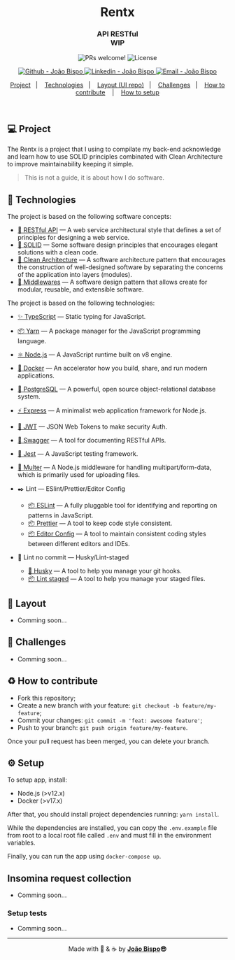 <meta charset="utf-8">
<h1 align="center">
 Rentx
</h1>

<h3 align="center">
 API RESTful <br/> WIP
</h3>

<p align="center">
 <img src="https://img.shields.io/static/v1?label=PRs&message=welcome&color=0077b5&labelColor=1C1C1C" alt="PRs welcome!" />

  <img alt="License" src="https://img.shields.io/static/v1?label=license&message=not specified&color=0077b5&labelColor=1C1C1C">
</p>
<p align="center">
  <a href="https://github.com/joaobispo2077" target="_blank" >
    <img alt="Github - João Bispo" src="https://img.shields.io/badge/Github--%4B0082?style=plastic&labelColor=1C1C1C&color=0077b5&logo=github">
  </a>
  <a href="https://www.linkedin.com/in/joaobispo2077/" target="_blank" >
    <img alt="Linkedin - João Bispo" src="https://img.shields.io/badge/Linkedin--%23F8952D?style=plastic&labelColor=1C1C1C&color=0077b5&logo=linkedin">
  </a>
  <a href="mailto:joaobispo2077@gmail.com" target="_blank" >
    <img alt="Email - João Bispo" src="https://img.shields.io/badge/Email--%23F8952D?style=plastic&labelColor=1C1C1C&color=0077b5&logo=gmail">
  </a>
</p>

<p align="center">
  <a href="#-project">Project</a>&nbsp;&nbsp;&nbsp;|&nbsp;&nbsp;&nbsp;
  <a href="#-technologies">Technologies</a>&nbsp;&nbsp;&nbsp;|&nbsp;&nbsp;&nbsp;
  <a href="#-layout">Layout (UI repo)</a>&nbsp;&nbsp;&nbsp;|&nbsp;&nbsp;&nbsp;
  <a href="#-challenges">Challenges</a>&nbsp;&nbsp;&nbsp;|&nbsp;&nbsp;&nbsp;
  <a href="#%EF%B8%8F-how-to-contribute">How to contribute</a> &nbsp;&nbsp;&nbsp;|&nbsp;&nbsp;&nbsp;
  <a href="#%EF%B8%8F-setup">How to setup</a>
</p>

<br>

## 💻 Project

The Rentx is a project that I using to compilate my back-end acknowledge and learn how to use SOLID principles combinated with Clean Architecture to improve maintainability keeping it simple.

> This is not a guide, it is about how I do software.

## 🚀 Technologies

The project is based on the following software concepts:

- [🔧 RESTful API](https://en.wikipedia.org/wiki/Representational_state_transfer) — A web service architectural style that defines a set of principles for designing a web service.
- [🔧 SOLID](https://en.wikipedia.org/wiki/SOLID) — Some software design principles that encourages elegant solutions with a clean code.
- [🔧 Clean Architecture](https://blog.cleancoder.com/uncle-bob/2012/08/13/the-clean-architecture.html) — A software architecture pattern that encourages the construction of well-designed software by separating the concerns of the application into layers (modules).
- [🔧 Middlewares](https://en.wikipedia.org/wiki/Middleware) — A software design pattern that allows create for modular, reusable, and extensible software.

The project is based on the following technologies:

- [✨ TypeScript](https://www.typescriptlang.org) — Static typing for JavaScript.
- [📦 Yarn](https://yarnpkg.com) — A package manager for the JavaScript programming language.
- [⚛ Node.js](https://nodejs.org/en/) — A JavaScript runtime built on v8 engine.
- [🐳 Docker](https://www.docker.com) — An accelerator how you build, share, and run modern applications.
- [💾 PostgreSQL](https://www.postgresql.org) — A powerful, open source object-relational database system.
- [⚡ Express](https://expressjs.com) — A minimalist web application framework for Node.js.
- [🔐 JWT](https://jwt.io) — JSON Web Tokens to make security Auth.
- [📝 Swagger](https://swagger.io) — A tool for documenting RESTful APIs.
- [🧪 Jest](https://jestjs.io) — A JavaScript testing framework.
- [🔼 Multer](https://www.npmjs.com/package/multer) — A Node.js middleware for handling multipart/form-data, which is primarily used for uploading files.

- ✒️ Lint — ESlint/Prettier/Editor Config

  - [📦 ESLint](https://eslint.org) — A fully pluggable tool for identifying and reporting on patterns in JavaScript.
  - [📦 Prettier](https://prettier.io) — A tool to keep code style consistent.
  - [📦 Editor Config](https://editorconfig.org) — A tool to maintain consistent coding styles between different editors and IDEs.

- 🧲 Lint no commit — Husky/Lint-staged
  - [🐶 Husky](https://typicode.github.io/husky/#/) — A tool to help you manage your git hooks.
  - [📦 Lint staged](https://github.com/okonet/lint-staged) — A tool to help you manage your staged files.

## 🔖 Layout

- Comming soon...

## 🎯 Challenges

- Comming soon...

## ♻️ How to contribute

- Fork this repository;
- Create a new branch with your feature: `git checkout -b feature/my-feature`;
- Commit your changes: `git commit -m 'feat: awesome feature'`;
- Push to your branch: `git push origin feature/my-feature`.

Once your pull request has been merged, you can delete your branch.

## ⚙️ Setup

To setup app, install:

- Node.js (>v12.x)
- Docker (>v17.x)

After that, you should install project dependencies running: `yarn install`.

While the dependencies are installed, you can copy the `.env.example` file
from root to a local root file called `.env` and must fill in the environment variables.

Finally, you can run the app using `docker-compose up`.

## Insomina request collection

- Comming soon...

### Setup tests

- Comming soon...

---

<p align="center">Made with 💙 & ☕  by <strong><a href="https://www.linkedin.com/in/joaobispo2077/">João Bispo</a>😎 </strong> </p>
